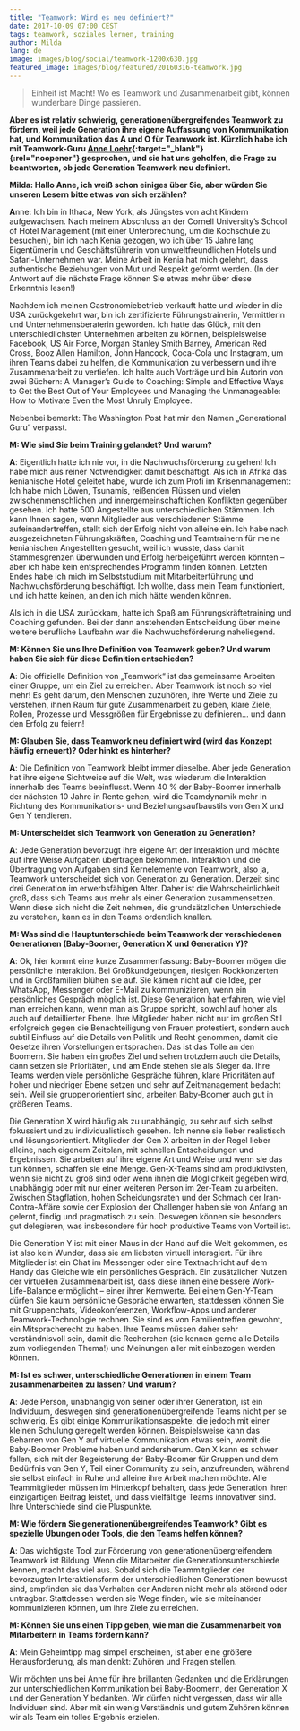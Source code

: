 ```yaml
---
title: "Teamwork: Wird es neu definiert?"
date: 2017-10-09 07:00 CEST
tags: teamwork, soziales lernen, training
author: Milda
lang: de
image: images/blog/social/teamwork-1200x630.jpg
featured_image: images/blog/featured/20160316-teamwork.jpg
---
```


> Einheit ist Macht! Wo es Teamwork und Zusammenarbeit gibt, können wunderbare Dinge passieren.

**Aber es ist relativ schwierig, generationenübergreifendes Teamwork zu fördern, weil jede Generation ihre eigene Auffassung von Kommunikation hat, und Kommunikation das A und O für Teamwork ist. Kürzlich habe ich mit Teamwork-Guru [Anne Loehr](http://www.anneloehr.com){:target="_blank"}{:rel="noopener"} gesprochen, und sie hat uns geholfen, die Frage zu beantworten, ob jede Generation Teamwork neu definiert.**


**Milda: Hallo Anne, ich weiß schon einiges über Sie, aber würden Sie unseren Lesern bitte etwas von sich erzählen?**

**A**nne: Ich bin in Ithaca, New York, als Jüngstes von acht Kindern aufgewachsen. Nach meinem Abschluss an der Cornell University’s School of Hotel Management (mit einer Unterbrechung, um die Kochschule zu besuchen), bin ich nach Kenia gezogen, wo ich über 15 Jahre lang Eigentümerin und Geschäftsführerin von umweltfreundlichen Hotels und Safari-Unternehmen war. Meine Arbeit in Kenia hat mich gelehrt, dass authentische Beziehungen von Mut und Respekt geformt werden. (In der Antwort auf die nächste Frage können Sie etwas mehr über diese Erkenntnis lesen!)

Nachdem ich meinen Gastronomiebetrieb verkauft hatte und wieder in die USA zurückgekehrt war, bin ich zertifizierte Führungstrainerin, Vermittlerin und Unternehmensberaterin geworden. Ich hatte das Glück, mit den unterschiedlichsten Unternehmen arbeiten zu können, beispielsweise Facebook, US Air Force, Morgan Stanley Smith Barney, American Red Cross, Booz Allen Hamilton, John Hancock, Coca-Cola und Instagram, um ihren Teams dabei zu helfen, die Kommunikation zu verbessern und ihre Zusammenarbeit zu vertiefen. Ich halte auch Vorträge und bin Autorin von zwei Büchern: A Manager’s Guide to Coaching: Simple and Effective Ways to Get the Best Out of Your Employees und Managing the Unmanageable: How to Motivate Even the Most Unruly Employee.

Nebenbei bemerkt: The Washington Post hat mir den Namen „Generational Guru“ verpasst.

**M: Wie sind Sie beim Training gelandet? Und warum?**

**A**: Eigentlich hatte ich nie vor, in die Nachwuchsförderung zu gehen! Ich habe mich aus reiner Notwendigkeit damit beschäftigt. Als ich in Afrika das kenianische Hotel geleitet habe, wurde ich zum Profi im Krisenmanagement: Ich habe mich Löwen, Tsunamis, reißenden Flüssen und vielen zwischenmenschlichen und innergemeinschaftlichen Konflikten gegenüber gesehen. Ich hatte 500 Angestellte aus unterschiedlichen Stämmen. Ich kann Ihnen sagen, wenn Mitglieder aus verschiedenen Stämme aufeinandertreffen, stellt sich der Erfolg nicht von alleine ein. Ich habe nach ausgezeichneten Führungskräften, Coaching und Teamtrainern für meine kenianischen Angestellten gesucht, weil ich wusste, dass damit Stammesgrenzen überwunden und Erfolg herbeigeführt werden könnten – aber ich habe kein entsprechendes Programm finden können. Letzten Endes habe ich mich im Selbststudium mit Mitarbeiterführung und Nachwuchsförderung beschäftigt. Ich wollte, dass mein Team funktioniert, und ich hatte keinen, an den ich mich hätte wenden können.

Als ich in die USA zurückkam, hatte ich Spaß am Führungskräftetraining und Coaching gefunden. Bei der dann anstehenden Entscheidung über meine weitere berufliche Laufbahn war die Nachwuchsförderung naheliegend.

**M: Können Sie uns Ihre Definition von Teamwork geben? Und warum haben Sie sich für diese Definition entschieden?**

**A**: Die offizielle Definition von „Teamwork“ ist das gemeinsame Arbeiten einer Gruppe, um ein Ziel zu erreichen. Aber Teamwork ist noch so viel mehr! Es geht darum, den Menschen zuzuhören, ihre Werte und Ziele zu verstehen, ihnen Raum für gute Zusammenarbeit zu geben, klare Ziele, Rollen, Prozesse und Messgrößen für Ergebnisse zu definieren… und dann den Erfolg zu feiern!

**M: Glauben Sie, dass Teamwork neu definiert wird (wird das Konzept häufig erneuert)? Oder hinkt es hinterher?**

**A**: Die Definition von Teamwork bleibt immer dieselbe. Aber jede Generation hat ihre eigene Sichtweise auf die Welt, was wiederum die Interaktion innerhalb des Teams beeinflusst. Wenn 40 % der Baby-Boomer innerhalb der nächsten 10 Jahre in Rente gehen, wird die Teamdynamik mehr in Richtung des Kommunikations- und Beziehungsaufbaustils von Gen X und Gen Y tendieren.

**M: Unterscheidet sich Teamwork von Generation zu Generation?**

**A**: Jede Generation bevorzugt ihre eigene Art der Interaktion und möchte auf ihre Weise Aufgaben übertragen bekommen.
Interaktion und die Übertragung von Aufgaben sind Kernelemente von Teamwork, also ja, Teamwork unterscheidet sich von Generation zu Generation.
Derzeit sind drei Generation im erwerbsfähigen Alter. Daher ist die Wahrscheinlichkeit groß, dass sich Teams aus mehr als einer Generation zusammensetzen. Wenn diese sich nicht die Zeit nehmen, die grundsätzlichen Unterschiede zu verstehen, kann es in den Teams ordentlich knallen.

**M: Was sind die Hauptunterschiede beim Teamwork der verschiedenen Generationen (Baby-Boomer, Generation X und Generation Y)?**

**A**: Ok, hier kommt eine kurze Zusammenfassung:
Baby-Boomer mögen die persönliche Interaktion. Bei Großkundgebungen, riesigen Rockkonzerten und in Großfamilien blühen sie auf. Sie kämen nicht auf die Idee, per WhatsApp, Messenger oder E-Mail zu kommunizieren, wenn ein persönliches Gespräch möglich ist. Diese Generation hat erfahren, wie viel man erreichen kann, wenn man als Gruppe spricht, sowohl auf hoher als auch auf detaillierter Ebene. Ihre Mitglieder haben nicht nur im großen Stil erfolgreich gegen die Benachteiligung von Frauen protestiert, sondern auch subtil Einfluss auf die Details von Politik und Recht genommen, damit die Gesetze ihren Vorstellungen entsprachen. Das ist das Tolle an den Boomern. Sie haben ein großes Ziel und sehen trotzdem auch die Details, dann setzen sie Prioritäten, und am Ende stehen sie als Sieger da. Ihre Teams werden viele persönliche Gespräche führen, klare Prioritäten auf hoher und niedriger Ebene setzen und sehr auf Zeitmanagement bedacht sein. Weil sie gruppenorientiert sind, arbeiten Baby-Boomer auch gut in größeren Teams.

Die Generation X wird häufig als zu unabhängig, zu sehr auf sich selbst fokussiert und zu individualistisch gesehen. Ich nenne sie lieber realistisch und lösungsorientiert. Mitglieder der Gen X arbeiten in der Regel lieber alleine, nach eigenem Zeitplan, mit schnellen Entscheidungen und Ergebnissen. Sie arbeiten auf ihre eigene Art und Weise und wenn sie das tun können, schaffen sie eine Menge. Gen-X-Teams sind am produktivsten, wenn sie nicht zu groß sind oder wenn ihnen die Möglichkeit gegeben wird, unabhängig oder mit nur einer weiteren Person im 2er-Team zu arbeiten. Zwischen Stagflation, hohen Scheidungsraten und der Schmach der Iran-Contra-Affäre sowie der Explosion der Challenger haben sie von Anfang an gelernt, findig und pragmatisch zu sein. Deswegen können sie besonders gut delegieren, was insbesondere für hoch produktive Teams von Vorteil ist.

Die Generation Y ist mit einer Maus in der Hand auf die Welt gekommen, es ist also kein Wunder, dass sie am liebsten virtuell interagiert. Für ihre Mitglieder ist ein Chat im Messenger oder eine Textnachricht auf dem Handy das Gleiche wie ein persönliches Gespräch. Ein zusätzlicher Nutzen der virtuellen Zusammenarbeit ist, dass diese ihnen eine bessere Work-Life-Balance ermöglicht – einer ihrer Kernwerte. Bei einem Gen-Y-Team dürfen Sie kaum persönliche Gespräche erwarten, stattdessen können Sie mit Gruppenchats, Videokonferenzen, Workflow-Apps und anderer Teamwork-Technologie rechnen. Sie sind es von Familientreffen gewohnt, ein Mitspracherecht zu haben. Ihre Teams müssen daher sehr verständnisvoll sein, damit die Recherchen (sie kennen gerne alle Details zum vorliegenden Thema!) und Meinungen aller mit einbezogen werden können.

**M: Ist es schwer, unterschiedliche Generationen in einem Team zusammenarbeiten zu lassen? Und warum?**

**A**: Jede Person, unabhängig von seiner oder ihrer Generation, ist ein Individuum, deswegen sind generationenübergreifende Teams nicht per se schwierig. Es gibt einige Kommunikationsaspekte, die jedoch mit einer kleinen Schulung geregelt werden können. Beispielsweise kann das Beharren von Gen Y auf virtuelle Kommunikation etwas sein, womit die Baby-Boomer Probleme haben und andersherum. Gen X kann es schwer fallen, sich mit der Begeisterung der Baby-Boomer für Gruppen und dem Bedürfnis von Gen Y, Teil einer Community zu sein, anzufreunden, während sie selbst einfach in Ruhe und alleine ihre Arbeit machen möchte. Alle Teammitglieder müssen im Hinterkopf behalten, dass jede Generation ihren einzigartigen Beitrag leistet, und dass vielfältige Teams innovativer sind. Ihre Unterschiede sind die Pluspunkte.

**M: Wie fördern Sie generationenübergreifendes Teamwork? Gibt es spezielle Übungen oder Tools, die den Teams helfen können?**

**A**: Das wichtigste Tool zur Förderung von generationenübergreifendem Teamwork ist Bildung. Wenn die Mitarbeiter die Generationsunterschiede kennen, macht das viel aus. Sobald sich die Teammitglieder der bevorzugten Interaktionsform der unterschiedlichen Generationen bewusst sind, empfinden sie das Verhalten der Anderen nicht mehr als störend oder untragbar. Stattdessen werden sie Wege finden, wie sie miteinander kommunizieren können, um ihre Ziele zu erreichen.

**M: Können Sie uns einen Tipp geben, wie man die Zusammenarbeit von Mitarbeitern in Teams fördern kann?**

**A**: Mein Geheimtipp mag simpel erscheinen, ist aber eine größere Herausforderung, als man denkt: Zuhören und Fragen stellen.

Wir möchten uns bei Anne für ihre brillanten Gedanken und die Erklärungen zur unterschiedlichen Kommunikation bei Baby-Boomern, der Generation X und der Generation Y bedanken. Wir dürfen nicht vergessen, dass wir alle Individuen sind. Aber mit ein wenig Verständnis und gutem Zuhören können wir als Team ein tolles Ergebnis erzielen.
